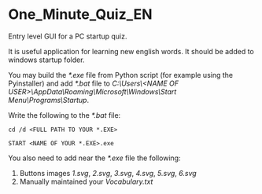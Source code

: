 # One_Minute_Quiz_EN
Entry level GUI for a PC startup quiz.

It is useful application for learning new english words.
It should be added to windows startup folder.

You may build the *\*.exe* file from Python script (for example using the Pyinstaller) and add *\*.bat* file to *C:\Users\\\<NAME OF USER\>\AppData\Roaming\Microsoft\Windows\Start Menu\Programs\Startup*.

Write the following to the *\*.bat* file:

`cd /d <FULL PATH TO YOUR *.EXE>`

`START <NAME OF YOUR *.EXE>.exe`

You also need to add near the *\*.exe* file the following:
1. Buttons images *1.svg*, *2.svg*, *3.svg*, *4.svg*, *5.svg*, *6.svg* 
2. Manually maintained your *Vocabulary.txt*
